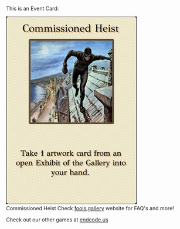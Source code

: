 This is an Event Card: 
 
 ![alt text](Commissioned_Heist.png?raw=true "Event Card")  
 Commissioned Heist 
 Check [fools.gallery](https://fools.gallery/) website for FAQ's and more! 
 
 Check out our other games at [endcode.us](https://endcode.us/)